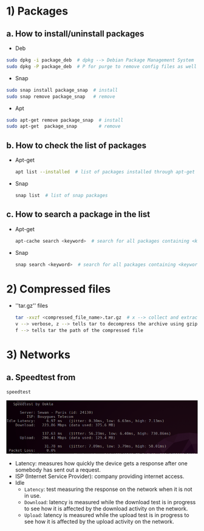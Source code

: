 
# 1) Packages
## a. How to install/uninstall packages
- Deb
```bash
sudo dpkg -i package_deb  # dpkg --> Debian Package Management System
sudo dpkg -P package_deb  # P for purge to remove config files as well
```
- Snap
```bash
sudo snap install package_snap  # install
sudo snap remove package_snap   # remove
```
- Apt
```bash
sudo apt-get remove package_snap  # install 
sudo apt-get  package_snap        # remove
```
## b. How to check the list of packages
- Apt-get
    ```bash
    apt list --installed  # list of packages installed through apt-get
    ```
- Snap
    ```bash
    snap list  # list of snap packages
    ```
## c. How to search a package in the list 
- Apt-get
    ```bash
    apt-cache search <keyword>  # search for all packages containing <keyword>
    ```
- Snap
    ```bash
    snap search <keyword>  # search for all packages containing <keyword>
    ```
# 2) Compressed files
- ''tar.gz'' files
    ```bash
    tar -xvzf <compressed_file_name>.tar.gz  # x --> collect and extract,
    v --> verbose, z --> tells tar to decompress the archive using gzip,
    f --> tells tar the path of the compressed file
    ```


# 3) Networks
## a. Speedtest from 
```bash
speedtest
```
![speedtest_results.png](./images/speedtest_results.png)
- Latency: measures how quickly the device gets a response after one somebody has sent out a request.
- ISP (Internet Service Provider): company providing internet access.
- Idle
    - ``Latency``: test measuring the response on the network when it is not in use.
    - ``Download``: latency is measured while the download test is in progress to see how it is affected by the download activity on the network.
    - ``Upload``: latency is measured while the upload test is in progress to see how it is affected by the upload activity on the network.

